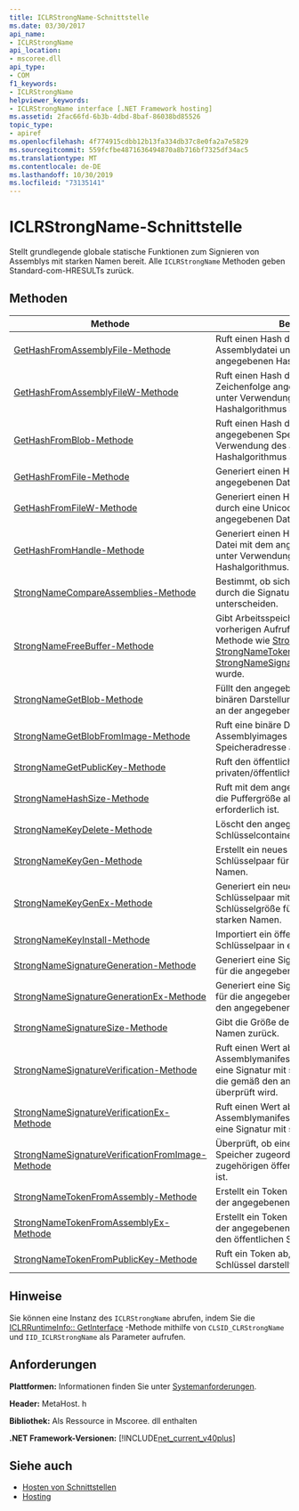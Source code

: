 ```yaml
---
title: ICLRStrongName-Schnittstelle
ms.date: 03/30/2017
api_name:
- ICLRStrongName
api_location:
- mscoree.dll
api_type:
- COM
f1_keywords:
- ICLRStrongName
helpviewer_keywords:
- ICLRStrongName interface [.NET Framework hosting]
ms.assetid: 2fac66fd-6b3b-4dbd-8baf-86038bd85526
topic_type:
- apiref
ms.openlocfilehash: 4f774915cdbb12b13fa334db37c8e0fa2a7e5829
ms.sourcegitcommit: 559fcfbe4871636494870a8b716bf7325df34ac5
ms.translationtype: MT
ms.contentlocale: de-DE
ms.lasthandoff: 10/30/2019
ms.locfileid: "73135141"
---
```

# <a name="iclrstrongname-interface"></a>ICLRStrongName-Schnittstelle
Stellt grundlegende globale statische Funktionen zum Signieren von Assemblys mit starken Namen bereit. Alle `ICLRStrongName` Methoden geben Standard-com-HRESULTs zurück.  
  
## <a name="methods"></a>Methoden  
  
|Methode|Beschreibung|  
|------------|-----------------|  
|[GetHashFromAssemblyFile-Methode](../../../../docs/framework/unmanaged-api/hosting/iclrstrongname-gethashfromassemblyfile-method.md)|Ruft einen Hash der angegebenen Assemblydatei unter Verwendung des angegebenen Hashalgorithmus ab.|  
|[GetHashFromAssemblyFileW-Methode](../../../../docs/framework/unmanaged-api/hosting/iclrstrongname-gethashfromassemblyfilew-method.md)|Ruft einen Hash der als Unicode-Zeichenfolge angegebenen Assemblydatei unter Verwendung des angegebenen Hashalgorithmus ab.|  
|[GetHashFromBlob-Methode](../../../../docs/framework/unmanaged-api/hosting/iclrstrongname-gethashfromblob-method.md)|Ruft einen Hash der Assembly unter der angegebenen Speicheradresse unter Verwendung des angegebenen Hashalgorithmus ab.|  
|[GetHashFromFile-Methode](../../../../docs/framework/unmanaged-api/hosting/iclrstrongname-gethashfromfile-method.md)|Generiert einen Hashwert für den Inhalt der angegebenen Datei.|  
|[GetHashFromFileW-Methode](../../../../docs/framework/unmanaged-api/hosting/iclrstrongname-gethashfromfilew-method.md)|Generiert einen Hashwert für den Inhalt der durch eine Unicode-Zeichenfolge angegebenen Datei.|  
|[GetHashFromHandle-Methode](../../../../docs/framework/unmanaged-api/hosting/iclrstrongname-gethashfromhandle-method.md)|Generiert einen Hashwert für den Inhalt der Datei mit dem angegebenen Dateihandle unter Verwendung des angegebenen Hashalgorithmus.|  
|[StrongNameCompareAssemblies-Methode](../../../../docs/framework/unmanaged-api/hosting/iclrstrongname-strongnamecompareassemblies-method.md)|Bestimmt, ob sich zwei Assemblys nur durch die Signaturen ihrer starken Namen unterscheiden.|  
|[StrongNameFreeBuffer-Methode](../../../../docs/framework/unmanaged-api/hosting/iclrstrongname-strongnamefreebuffer-method.md)|Gibt Arbeitsspeicher frei, der mit einem vorherigen Aufruf einer starken Namens Methode wie [StrongNameGetPublicKey](../../../../docs/framework/unmanaged-api/hosting/iclrstrongname-strongnamegetpublickey-method.md), [StrongNameTokenFromPublicKey](../../../../docs/framework/unmanaged-api/hosting/iclrstrongname-strongnametokenfrompublickey-method.md)oder [StrongNameSignatureGeneration](../../../../docs/framework/unmanaged-api/hosting/iclrstrongname-strongnamesignaturegeneration-method.md)zugeordnet wurde.|  
|[StrongNameGetBlob-Methode](../../../../docs/framework/unmanaged-api/hosting/iclrstrongname-strongnamegetblob-method.md)|Füllt den angegebenen Puffer mit der binären Darstellung der ausführbaren Datei an der angegebenen Adresse auf.|  
|[StrongNameGetBlobFromImage-Methode](../../../../docs/framework/unmanaged-api/hosting/iclrstrongname-strongnamegetblobfromimage-method.md)|Ruft eine binäre Darstellung des Assemblyimages an der angegebenen Speicheradresse ab.|  
|[StrongNameGetPublicKey-Methode](../../../../docs/framework/unmanaged-api/hosting/iclrstrongname-strongnamegetpublickey-method.md)|Ruft den öffentlichen Schlüssel aus einem privaten/öffentlichen Schlüsselpaar ab.|  
|[StrongNameHashSize-Methode](../../../../docs/framework/unmanaged-api/hosting/iclrstrongname-strongnamehashsize-method.md)|Ruft mit dem angegebenen Hashalgorithmus die Puffergröße ab, die für einen Hash erforderlich ist.|  
|[StrongNameKeyDelete-Methode](../../../../docs/framework/unmanaged-api/hosting/iclrstrongname-strongnamekeydelete-method.md)|Löscht den angegebenen Schlüsselcontainer.|  
|[StrongNameKeyGen-Methode](../../../../docs/framework/unmanaged-api/hosting/iclrstrongname-strongnamekeygen-method.md)|Erstellt ein neues öffentliches/privates Schlüsselpaar für die Verwendung starker Namen.|  
|[StrongNameKeyGenEx-Methode](../../../../docs/framework/unmanaged-api/hosting/iclrstrongname-strongnamekeygenex-method.md)|Generiert ein neues öffentliches/privates Schlüsselpaar mit der angegebenen Schlüsselgröße für die Verwendung von starken Namen.|  
|[StrongNameKeyInstall-Methode](../../../../docs/framework/unmanaged-api/hosting/iclrstrongname-strongnamekeyinstall-method.md)|Importiert ein öffentliches/privates Schlüsselpaar in einen Container.|  
|[StrongNameSignatureGeneration-Methode](../../../../docs/framework/unmanaged-api/hosting/iclrstrongname-strongnamesignaturegeneration-method.md)|Generiert eine Signatur mit starkem Namen für die angegebene Assembly.|  
|[StrongNameSignatureGenerationEx-Methode](../../../../docs/framework/unmanaged-api/hosting/iclrstrongname-strongnamesignaturegenerationex-method.md)|Generiert eine Signatur mit starkem Namen für die angegebene Assembly basierend auf den angegebenen Flags.|  
|[StrongNameSignatureSize-Methode](../../../../docs/framework/unmanaged-api/hosting/iclrstrongname-strongnamesignaturesize-method.md)|Gibt die Größe der Signatur mit starkem Namen zurück.|  
|[StrongNameSignatureVerification-Methode](../../../../docs/framework/unmanaged-api/hosting/iclrstrongname-strongnamesignatureverification-method.md)|Ruft einen Wert ab, der angibt, ob das Assemblymanifest im angegebenen Pfad eine Signatur mit starkem Namen enthält, die gemäß den angegebenen Flags überprüft wird.|  
|[StrongNameSignatureVerificationEx-Methode](../../../../docs/framework/unmanaged-api/hosting/iclrstrongname-strongnamesignatureverificationex-method.md)|Ruft einen Wert ab, der angibt, ob das Assemblymanifest im angegebenen Pfad eine Signatur mit starkem Namen enthält.|  
|[StrongNameSignatureVerificationFromImage-Methode](../../../../docs/framework/unmanaged-api/hosting/iclrstrongname-strongnamesignatureverificationfromimage-method.md)|Überprüft, ob eine Assembly, die bereits im Speicher zugeordnet wurde, für den zugehörigen öffentlichen Schlüssel gültig ist.|  
|[StrongNameTokenFromAssembly-Methode](../../../../docs/framework/unmanaged-api/hosting/iclrstrongname-strongnametokenfromassembly-method.md)|Erstellt ein Token mit starkem Namen aus der angegebenen Assemblydatei.|  
|[StrongNameTokenFromAssemblyEx-Methode](../../../../docs/framework/unmanaged-api/hosting/iclrstrongname-strongnametokenfromassemblyex-method.md)|Erstellt ein Token mit starkem Namen aus der angegebenen Assemblydatei und gibt den öffentlichen Schlüssel zurück.|  
|[StrongNameTokenFromPublicKey-Methode](../../../../docs/framework/unmanaged-api/hosting/iclrstrongname-strongnametokenfrompublickey-method.md)|Ruft ein Token ab, das einen öffentlichen Schlüssel darstellt.|  
  
## <a name="remarks"></a>Hinweise  
 Sie können eine Instanz des `ICLRStrongName` abrufen, indem Sie die [ICLRRuntimeInfo:: GetInterface](../../../../docs/framework/unmanaged-api/hosting/iclrruntimeinfo-getinterface-method.md) -Methode mithilfe von `CLSID_CLRStrongName` und `IID_ICLRStrongName` als Parameter aufrufen.  
  
## <a name="requirements"></a>Anforderungen  
 **Plattformen:** Informationen finden Sie unter [Systemanforderungen](../../../../docs/framework/get-started/system-requirements.md).  
  
 **Header:** MetaHost. h  
  
 **Bibliothek:** Als Ressource in Mscoree. dll enthalten  
  
 **.NET Framework-Versionen:** [!INCLUDE[net_current_v40plus](../../../../includes/net-current-v40plus-md.md)]  
  
## <a name="see-also"></a>Siehe auch

- [Hosten von Schnittstellen](../../../../docs/framework/unmanaged-api/hosting/hosting-interfaces.md)
- [Hosting](../../../../docs/framework/unmanaged-api/hosting/index.md)
